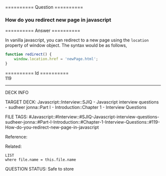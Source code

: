 ========== Question ==========  

### How do you redirect new page in javascript  

========== Answer ==========  

In vanilla javascript, you can redirect to a new page using the `location` property of window object. The syntax would be as follows,

```javascript
function redirect() {
    window.location.href = 'newPage.html';
}
```

========== Id ==========  
119

---

DECK INFO

TARGET DECK: Javascript::Interview::SJIQ - Javascript interview questions - sudheer jonna::Part I - Introduction::Chapter 1 - Interview Questions

FILE TAGS: #Javascript::#Interview::#SJIQ-Javascript-interview-questions-sudheer-jonna::#Part-I-Introduction::#Chapter-1-Interview-Questions::#119-How-do-you-redirect-new-page-in-javascript

Reference:

Related:

```dataview
LIST
where file.name = this.file.name
```

QUESTION STATUS: Safe to store

